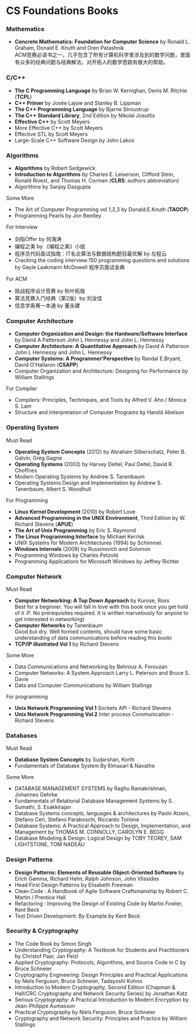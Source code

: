 # CS Foundations Books

### Mathematics

- **Concrete Mathematics: Foundation for Computer Science** by Ronald L. Graham, Donald E. Knuth and Oren Patashnik  
ACM竞赛必读书之一，几乎包含了所有计算机科学里涉及到的数学问题，里面有众多的经典问题与经典解法，对开拓人的数学思路有极大的帮助。

### C/C++

- **The C Programming Language** by Brian W. Kernighan, Denis M. Ritchie (**TCPL**)
- **C++ Primer** by Josée Lajoie and Stanley B. Lippman
- **The C++ Programming Language** by Bjarne Stroustrup
- **The C++ Standard Library**, 2nd Edition by Nikolai Josuttis
- **Effective C++** by Scott Meyers
- More Effective C++ by Scott Meyers
- Effective STL by Scott Meyers
- Large-Scale C++ Software Design by John Lakos

### Algorithms

- **Algorithms** by Robert Sedgewick
- **Introduction to Algorithms** by Charles E. Leiserson, Clifford Stein, Ronald Rivest, and Thomas H. Cormen (**CLRS**: authors abbreviation)
- Algorithms by Sanjoy Dasgupta


Some More

- The Art of Computer Programming vol 1,2,3 by Donald.E.Knuth (**TAOCP**)
- Programming Pearls by Jon Bentley 

For Interview

- 剑指Offer by 何海涛 
- 编程之美 by 《编程之美》小组
- 程序员代码面试指南：IT名企算法与数据结构题目最优解 by 左程云 
- Cracking the coding interview:150 programming questions and solutions by Gayle Laakmann McDowell  程序员面试金典

For ACM

- 挑战程序设计竞赛 by 秋叶拓哉
- 算法竞赛入门经典（第2版）by  刘汝佳 
- 信息学奥赛一本通 by 董永建

### Computer Architecture

- **Computer Organization and Design: the Hardware/Software Interface** by David A Patterson John L Hennessy and John L. Hennessy
- **Computer Architecture: A Quantitative Approach** by David A Patterson John L Hennessy and John L. Hennessy
- **Computer Systems: A Programmer‘Perspective** by Randal E.Bryant, David O'Hallaron (**CSAPP**)
- Computer Organization and Architecture: Designing for Performance by William Stallings 

For Compiler

- Compilers: Principles, Techniques, and Tools by  Alfred V. Aho / Monica S. Lam 
- Structure and Interpretation of Computer Programs by Harold Abelson 

### Operating System

Must Read 

- **Operating System Concepts** (2012) by Abraham Silberschatz,  Peter B. Galvin, Greg Gagne 
- **Operating Systems** (2003) by Harvey Deitel,  Paul Deitel, David R. Choffnes 
- Modern Operating Systems by Andrew S. Tanenbaum
- Operating Systems Design and Implementation by Andrew S. Tanenbaum,  Albert S. Woodhull 

For Programming

- **Linux Kernel Development** (2010) by Robert Love
- **Advanced Programming in the UNIX Environment**, Third Edition by W. Richard Stevens  (**APUE**)
- **The Art of Unix Programming** by Eric S. Raymond
- **The Linux Programming Interface** by Michael Kerrisk
- UNIX Systems for Modern Architectures (1994) by Schimmel.
- **Windows Internals** (2009) by Russinovich and Solomon
- Programming Windows by Charles Petzold 
- Programming Applications for Microsoft Windows by Jeffrey Richter 


### Computer Network

Must Read

- **Computer Networking: A Top Down Approach** by Kurose, Ross  
  Best for a beginner. You will fall in love with this book once you get hold of it :P. No prerequisites required. It is written marvelously for anyone to get interested in networking)
- **Computer Networks** by Tanenbaum  
  Good but dry. Well formed contents, should have some basic understanding of data communications before reading this book)
- **TCP/IP illustrated Vol 1** by Richard Stevens

Some More

- Data Communications and Networking by Behrouz A. Forouzan
- Computer Networks: A System Approach Larry L. Peterson and Bruce S. Davie
- Data and Computer Communications by William Stallings

For programming

- **Unix Network Programming Vol 1** Sockets API - Richard Stevens
- **Unix Network Programming Vol 2** Inter process Communication - Richard Stevens

### Databases

Must Read

- **Database System Concepts** by Sudarshan, Korth
- Fundamentals of Database System By Elmasari & Navathe

Some More

- DATABASE MANAGEMENT SYSTEMS by Raghu Ramakrishnan, Johannes Gehrke
- Fundamentals of Relational Database Management Systems by S. Sumathi, S. Esakkirajan
- Database Systems concepts, languages & architectures by Paolo Atzeni, Stefano Ceri, Stefano Paraboschi, Riccardo Torlone
- Database Systems: A Practical Approach to Design, Implementation, and Management by THOMAS M. CONNOLLY, CAROLYN E. BEGG
- Database Modeling & Design: Logical Design by TOBY TEOREY, SAM LIGHTSTONE, TOM NADEAU



### Design Patterns

- **Design Patterns: Elements of Reusable Object-Oriented Software** by Erich Gamma, Richard Helm,  Ralph Johnson, John Vlissides 
- Head First Design Patterns by Elisabeth Freeman
- Clean Code : A Handbook of Agile Software Craftsmanship  by Robert C. Martin / Prentice Hall
- Refactoring : Improving the Design of Existing Code by Martin Fowler, Kent Beck 
- Test Driven Development: By Example by  Kent Beck 



### Security & Cryptography

- The Code Book by Simon Singh 
- Understanding Cryptography: A Textbook for Students and Practitioners by Christof Paar,  Jan Pelzl
- Applied Cryptography: Protocols, Algorithms, and Source Code in C by Bruce Schneier
- Cryptography Engineering: Design Principles and Practical Applications by Niels Ferguson,  Bruce Schneier, Tadayoshi Kohno
- Introduction to Modern Cryptography, Second Edition (Chapman & Hall/CRC Cryptography and Network Security Series) by Jonathan Katz
- Serious Cryptography: A Practical Introduction to Modern Encryption by Jean-Philippe Aumasson
- Practical Cryptography by Niels Ferguson,  Bruce Schneier
- Cryptography and Network Security: Principles and Practice by William Stallings

